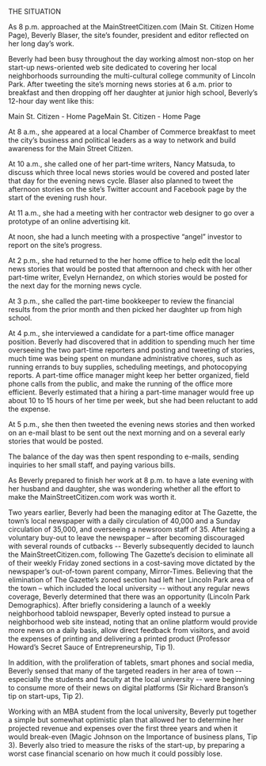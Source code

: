 THE SITUATION

As  8 p.m. approached at the MainStreetCitizen.com  (Main St. Citizen Home Page), Beverly Blaser, the site’s founder, president and editor reflected on her long day’s work.  

Beverly had been busy throughout the day working almost non-stop on her start-up news-oriented web site dedicated to covering her local neighborhoods surrounding the multi-cultural college community of Lincoln Park. After tweeting the site’s morning news stories at 6 a.m. prior to breakfast and then dropping off her daughter at junior high school, Beverly’s 12-hour day went like this:

Main St. Citizen - Home PageMain St. Citizen - Home Page

At 8 a.m., she appeared at a local Chamber of Commerce breakfast to meet the city’s business and political leaders as a way to network and build awareness for the Main Street Citizen.

At 10 a.m., she called one of her part-time writers, Nancy Matsuda,   to discuss which three local news stories would be covered and posted later that day for the evening news cycle. Blaser also planned to tweet the afternoon stories on the site’s Twitter account and Facebook page by the start of the evening rush hour. 

At 11 a.m., she had a meeting with her contractor web designer to go over a prototype of an online advertising kit. 

At noon, she had a lunch meeting with a prospective “angel” investor to report on the site’s progress.  

At 2 p.m., she had returned to the her home office to help edit the local news stories that would be posted that afternoon and check with her other part-time writer, Evelyn Hernandez, on which stories would be posted for the next day for the morning news cycle.

At 3 p.m., she called the part-time bookkeeper to review the financial results from the prior month and then picked her daughter up from high school.

At 4 p.m., she interviewed a candidate for a part-time office manager position. Beverly had discovered that in addition to spending much her time overseeing the two part-time reporters and posting and tweeting of stories, much time was being spent on mundane administrative chores, such as running errands to buy supplies,  scheduling meetings, and photocopying reports. A part-time office manager might keep her better organized, field phone calls from the public,  and make the running of the office more efficient. Beverly estimated that a hiring a part-time manager would free up about 10 to 15 hours of her time per week, but she had been reluctant to add the expense.   

At 5 p.m., she then then tweeted the evening news stories and then worked on an e-mail blast to be sent out the next morning and on a several early stories that would be posted. 

The balance of the day was then spent responding to e-mails, sending inquiries to her small staff, and paying various bills.


As Beverly prepared to finish her work at 8 p.m. to have a late evening with her husband and daughter, she was wondering whether all the effort to make the MainStreetCitizen.com work was worth it.   

Two years earlier, Beverly had been the managing editor at The Gazette, the town’s local newspaper with a daily circulation of 40,000 and a Sunday circulation of 35,000, and overseeing a newsroom staff of 35.  After taking a voluntary buy-out to leave the newspaper – after becoming discouraged with several rounds of cutbacks -- Beverly subsequently decided to launch the MainStreetCitizen.com, following The Gazette’s decision to eliminate all of their  weekly Friday zoned sections in a cost-saving move dictated by the newspaper’s out-of-town  parent company, Mirror-Times.  Believing that the elimination of The Gazette’s  zoned section had left her Lincoln Park area of the town – which included the local university -- without any  regular news coverage,  Beverly determined that there was an opportunity (Lincoln Park Demographics).  After briefly considering a launch of a weekly neighborhood tabloid newspaper, Beverly opted instead to pursue a neighborhood web site instead, noting that an online platform would provide more news on a daily basis, allow direct feedback from visitors, and avoid the expenses of printing and delivering a printed product (Professor Howard’s Secret Sauce of Entrepreneurship, Tip 1).

In addition, with the proliferation of tablets, smart phones and social media,  Beverly sensed that many of the targeted readers in her area of town  -- especially the students and faculty at the local university --  were beginning to consume more of their news on digital platforms (Sir Richard Branson’s tip on start-ups, Tip 2).  

Working with an MBA student from the local university, Beverly put together a simple but somewhat optimistic plan that allowed her to determine her projected revenue and expenses over the first three years and when it would break-even (Magic Johnson on the Importance of business plans, Tip 3).  Beverly also tried to measure the risks of the start-up, by preparing a worst case financial scenario on how much it could possibly lose. 

